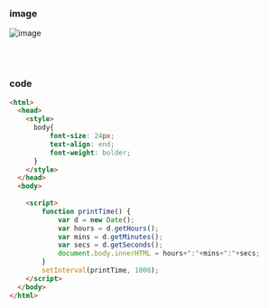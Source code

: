 ### image

![image](https://user-images.githubusercontent.com/63545175/182533342-d4e2b8ec-6b91-4421-8c5c-ac9560f63151.png)



<br/>


<br/>



### code

```html
<html>
  <head>
    <style>
      body{
          font-size: 24px;
          text-align: end;
          font-weight: bolder;
      }
    </style>
  </head>
  <body>
 
    <script>
        function printTime() {
            var d = new Date();
            var hours = d.getHours();
            var mins = d.getMinutes();
            var secs = d.getSeconds();
            document.body.innerHTML = hours+":"+mins+":"+secs;
        }
        setInterval(printTime, 1000);
    </script>
  </body>
</html>
```



